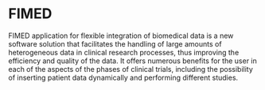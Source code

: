 # FIMED
FIMED application for flexible integration of biomedical data is a new software solution that facilitates the handling of large amounts of heterogeneous data in clinical research processes, thus improving the efficiency and quality of the data. It offers numerous benefits for the user in each of the aspects of the phases of clinical trials, including the possibility of inserting patient data dynamically and performing different studies.
